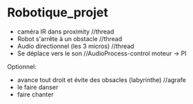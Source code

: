 # Robotique_projet

- caméra IR dans proximity //thread
- Robot s'arrête à un obstacle //thread
- Audio directionnel (les 3 micros) //thread
- Se déplace vers le son //AudioProcess-control moteur -> PI

Optionnel:
- avance tout droit et évite des obsacles (labyrinthe) //agrafe 
- le faire danser
- faire chanter
